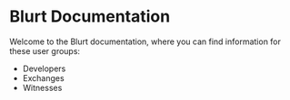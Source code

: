 # Blurt Documentation

Welcome to the Blurt documentation, where you can find information for these user groups:

* Developers
* Exchanges
* Witnesses

